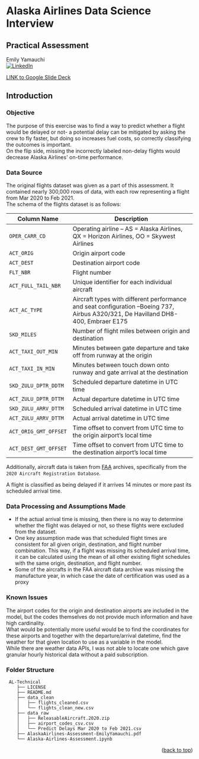 # Alaska Airlines Data Science Interview
## Practical Assessment
Emily Yamauchi  
[![LinkedIn][linkedin-shield]][linkedin-url]

[LINK to Google Slide Deck](https://docs.google.com/presentation/d/18pG2f4qhC4xT-a2VQVc7HP_wRRp_9W1waalIwlBTHxY/edit?pli=1#slide=id.p)

## Introduction

### Objective

The purpose of this exercise was to find a way to predict whether a flight would be delayed or not- a potential delay can be mitigated by asking the crew to fly faster, but doing so increases fuel costs, so correctly classifying the outcomes is important.  
On the flip side, missing the incorrectly labeled non-delay flights would decrease Alaska Airlines' on-time performance.   

### Data Source

The original flights dataset was given as a part of this assessment. 
It contained nearly 300,000 rows of data, with each row representing a flight from Mar 2020 to Feb 2021.  
The schema of the flights dataset is as follows:  

| Column Name             | Description                                     |
|-------------------------|-------------------------------------------------|
| `OPER_CARR_CD`          | Operating airline – AS = Alaska Airlines, QX = Horizon Airlines, OO = Skywest Airlines |
| `ACT_ORIG`              | Origin airport code  |
| `ACT_DEST`		  | Destination airport code |
| `FLT_NBR`		  | Flight number |
| `ACT_FULL_TAIL_NBR`	  | Unique identifier for each individual aircraft |
| `ACT_AC_TYPE`		  | Aircraft types with different performance and seat configuration –Boeing 737, Airbus A320/321, De Havilland DH8-400, Embraer E175 |
| `SKD_MILES`		  | Number of flight miles between origin and destination |
| `ACT_TAXI_OUT_MIN`	  | Minutes between gate departure and take off from runway at the origin |
| `ACT_TAXI_IN_MIN`	  | Minutes between touch down onto runway and gate arrival at the destination |
| `SKD_ZULU_DPTR_DDTM`	  | Scheduled departure datetime in UTC time |
| `ACT_ZULU_DPTR_DTTM`	  | Actual departure datetime in UTC time |
| `SKD_ZULU_ARRV_DTTM`	  | Scheduled arrival datetime in UTC time |
| `ACT_ZULU_ARRV_DTTM`	  | Actual arrival datetime in UTC time |
| `ACT_ORIG_GMT_OFFSET`	  | Time offset to convert from UTC time to the origin airport’s local time |
| `ACT_DEST_GMT_OFFSET`	  | Time offset to convert from UTC time to the destination airport’s local time | 


Additionally, aircraft data is taken from [FAA](https://www.faa.gov/licenses_certificates/aircraft_certification/aircraft_registry/releasable_aircraft_download/) archives, specifically from the `2020 Aircraft Registration Database`.

A flight is classified as being delayed if it arrives 14 minutes or more past its scheduled arrival time.  

### Data Processing and Assumptions Made

- If the actual arrival time is missing, then there is no way to determine whether the flight was delayed or not, so these flights were excluded from the dataset.  
- One key assumption made was that scheduled flight times are consistent for all given origin, destination, and flight number combination. This way, if a flight was missing its scheduled arrival time, it can be calculated using the mean of all other existing flight schedules with the same origin, destination, and flight number.
- Some of the aircrafts in the FAA aircraft data archive was missing the manufacture year, in which case the date of certification was used as a proxy

### Known Issues

The airport codes for the origin and destination airports are included in the model, but the codes themselves do not provide much information and have high cardinality.   
What would be potentially more useful would be to find the coordinates for these airports and together with the departure/arrival datetime, find the weather for that given location to use as a variable in the model.   
While there are weather data APIs, I was not able to locate one which gave granular hourly historical data without a paid subscription.

### Folder Structure

```
 AL-Technical
    ├── LICENSE
    ├── README.md
    ├── data_clean
    │   ├── flights_cleaned.csv
    │   └── flights_clean_new.csv
    ├── data_raw
    │   ├── ReleasableAircraft.2020.zip
    │   ├── airport_codes_csv.csv
    │   └── Predict Delays Mar 2020 to Feb 2021.csv
    ├── AlaskaAirlines-Assessment-EmilyYamauchi.pdf
    └── Alaska-Airlines-Assessment.ipynb
```
<p align="right">(<a href="#top">back to top</a>)</p>

<!-- MARKDOWN LINKS & IMAGES -->

[linkedin-shield]: https://img.shields.io/badge/-LinkedIn-black.svg?style=for-the-badge&logo=linkedin&colorB=555
[linkedin-url]: https://www.linkedin.com/in/eyamauchi/